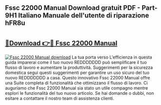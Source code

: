 ## Fssc 22000 Manual Download gratuit PDF - Part-9H1 Italiano Manuale dell'utente di riparazione hFR8u

# <h2><a href="http://dfah7hj.blite.top/?on=Fssc+22000+Manual">🔗Download 👉🔴 Fssc 22000 Manual</a></h2>

[![Fssc 22000 Manual download](https://i.imgur.com/lujVjoI.png)](http://dfah7hj.blite.top/?on=Fssc+22000+Manual)
La tua porta verso L'efficienza in questa guida imparerai come il tuo nuovo REDDDDDDD può semplificare il tuo flusso di lavoro e aumentare la produttività. Suggerimenti per la sicurezza domestica segui questi suggerimenti per garantire un uso sicuro del tuo nuovo REDDDDDDD a casa. Questo innovativo Fssc 22000 Manual offre una Suite completa di funzionalità che ottimizzano il flusso di lavoro. Ci auguriamo che Fssc 22000 Manual sia stato un utile compagno mentre esplori le funzionalità del tuo nuovo articolo. Se hai domande o dubbi, non esitare a contattare il nostro team di assistenza clienti.
